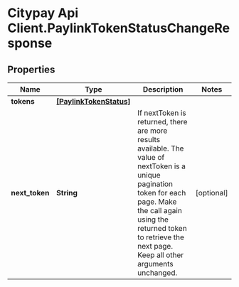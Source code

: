 # Citypay Api Client.PaylinkTokenStatusChangeResponse

## Properties

Name | Type | Description | Notes
------------ | ------------- | ------------- | -------------
**tokens** | [**[PaylinkTokenStatus]**](PaylinkTokenStatus.md) |  | 
**next_token** | **String** | If nextToken is returned, there are more results available. The value of nextToken is a unique pagination token for each page. Make the call again using the returned token to retrieve the next page. Keep all other arguments unchanged.  | [optional] 


